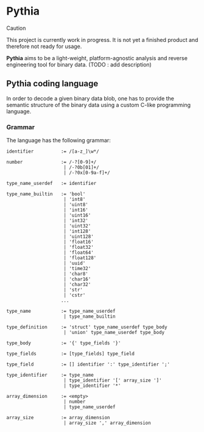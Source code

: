 # Pythia

> [!CAUTION]
> This project is currently work in progress.
> It is not yet a finished product and therefore not ready for usage.

**Pythia** aims to be a light-weight, platform-agnostic analysis and reverse engineering tool for binary data.
(TODO : add description)


## Pythia coding language

In order to decode a given binary data blob, one has to provide the semantic structure of the binary data using a custom C-like programming language.


### Grammar

The language has the following grammar:

```bison
identifier          := /[a-z_]\w*/

number              := /-?[0-9]+/
                     | /-?0b[01]+/
                     | /-?0x[0-9a-f]+/

type_name_userdef   := identifier

type_name_builtin   := 'bool'
                     | 'int8'
                     | 'uint8'
                     | 'int16'
                     | 'uint16'
                     | 'int32'
                     | 'uint32'
                     | 'int128'
                     | 'uint128'
                     | 'float16'
                     | 'float32'
                     | 'float64'
                     | 'float128'
                     | 'uuid'
                     | 'time32'
                     | 'char8'
                     | 'char16'
                     | 'char32'
                     | 'str'
                     | 'cstr'
                    ...

type_name           := type_name_userdef
                     | type_name_builtin

type_definition     := 'struct' type_name_userdef type_body
                     | 'union' type_name_userdef type_body

type_body           := '{' type_fields '}'

type_fields         := [type_fields] type_field

type_field          := [] identifier ':' type_identifier ';'

type_identifier     := type_name
                     | type_identifier '[' array_size ']'
                     | type_identifier '*'

array_dimension     := <empty>
                     | number
                     | type_name_userdef

array_size          := array_dimension
                     | array_size ',' array_dimension
```

